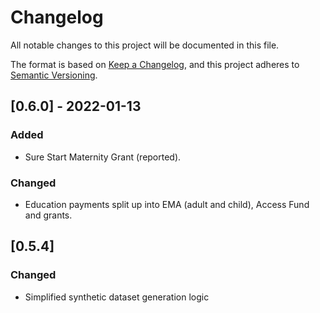 # Changelog

All notable changes to this project will be documented in this file.

The format is based on [Keep a Changelog](https://keepachangelog.com/en/1.0.0/), 
and this project adheres to [Semantic Versioning](https://semver.org/spec/v2.0.0.html).

## [0.6.0] - 2022-01-13

### Added

* Sure Start Maternity Grant (reported).

### Changed

* Education payments split up into EMA (adult and child), Access Fund and grants.

## [0.5.4]

### Changed

* Simplified synthetic dataset generation logic
